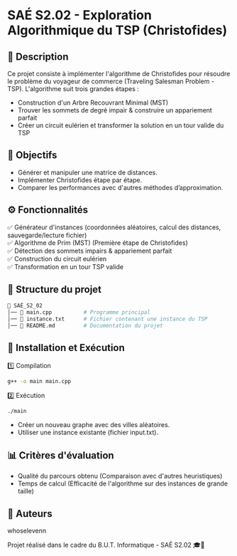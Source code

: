 # SAÉ S2.02 - Exploration Algorithmique du TSP (Christofides)

## 📝 Description
Ce projet consiste à implémenter l'algorithme de Christofides pour résoudre le problème du voyageur de commerce (Traveling Salesman Problem - TSP).
L'algorithme suit trois grandes étapes :

- Construction d'un Arbre Recouvrant Minimal (MST)
- Trouver les sommets de degré impair & construire un appariement parfait
- Créer un circuit eulérien et transformer la solution en un tour valide du TSP

## 🎯 Objectifs
- Générer et manipuler une matrice de distances.
- Implémenter Christofides étape par étape.
- Comparer les performances avec d'autres méthodes d’approximation.

## ⚙️ Fonctionnalités
✅ Générateur d'instances (coordonnées aléatoires, calcul des distances, sauvegarde/lecture fichier)  
✅ Algorithme de Prim (MST) (Première étape de Christofides)  
✅ Détection des sommets impairs & appariement parfait  
✅ Construction du circuit eulérien  
✅ Transformation en un tour TSP valide  

## 📂 Structure du projet
```graphql
📁 SAÉ_S2_02
│── 📄 main.cpp          # Programme principal
│── 📄 instance.txt      # Fichier contenant une instance du TSP
│── 📄 README.md         # Documentation du projet
```

## 🚀 Installation et Exécution
1️⃣ Compilation
```bash
g++ -o main main.cpp
```

2️⃣ Exécution
```bash
./main
```

- Créer un nouveau graphe avec des villes aléatoires.
- Utiliser une instance existante (fichier input.txt).

## 📊 Critères d'évaluation
- Qualité du parcours obtenu (Comparaison avec d'autres heuristiques)
- Temps de calcul (Efficacité de l'algorithme sur des instances de grande taille)

## 👥 Auteurs
whoselevenn  

Projet réalisé dans le cadre du B.U.T. Informatique - SAÉ S2.02 🎓🚀

